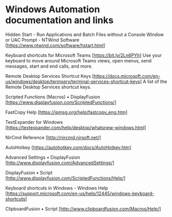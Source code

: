 # Windows Automation documentation and links

Hidden Start - Run Applications and Batch Files without a Console Window or UAC Prompt - NTWind Software [https://www.ntwind.com/software/hstart.html]

Keyboard shortcuts for Microsoft Teams [https://bit.ly/2Ln6PYh]
Use your keyboard to move around Microsoft Teams views, open menus, send messages, start and end calls, and more.

Remote Desktop Services Shortcut Keys [https://docs.microsoft.com/en-us/windows/desktop/termserv/terminal-services-shortcut-keys]
A list of the Remote Desktop Services shortcut keys.

Scripted Functions (Macros) • DisplayFusion [https://www.displayfusion.com/ScriptedFunctions/]

FastCopy Help [https://ipmsg.org/help/fastcopy_eng.htm]

TextExpander for Windows [https://textexpander.com/help/desktop/whatsnew-windows.html]

NirCmd Reference [http://nircmd.nirsoft.net/]

AutoHotkey [https://autohotkey.com/docs/AutoHotkey.htm]

Advanced Settings • DisplayFusion [http://www.displayfusion.com/AdvancedSettings/]

DisplayFusion • Script [http://www.displayfusion.com/ScriptedFunctions/Help/]

Keyboard shortcuts in Windows - Windows Help [https://support.microsoft.com/en-us/help/12445/windows-keyboard-shortcuts]

ClipboardFusion • Script [http://www.clipboardfusion.com/Macros/Help/]